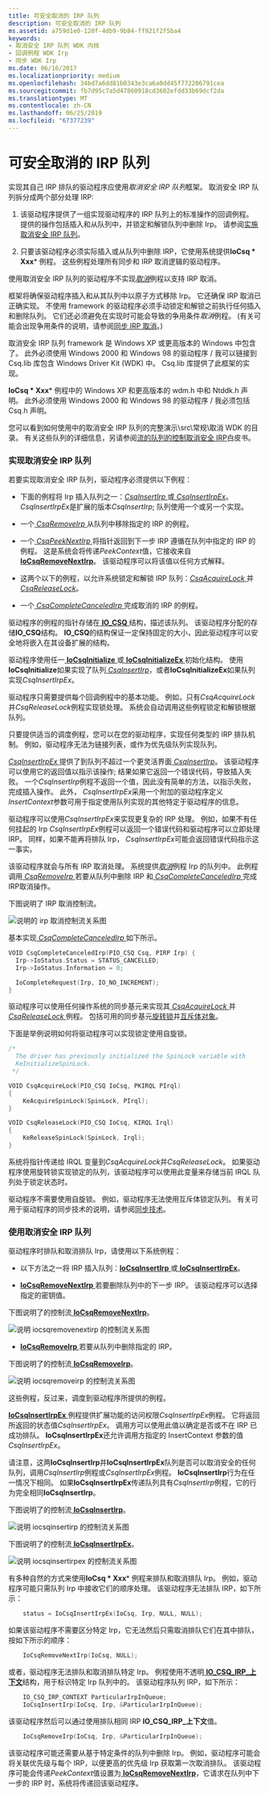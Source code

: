 ```yaml
---
title: 可安全取消的 IRP 队列
description: 可安全取消的 IRP 队列
ms.assetid: a759d1e0-120f-4db9-9b84-ff921f2f5ba4
keywords:
- 取消安全 IRP 队列 WDK 内核
- 回调例程 WDK Irp
- 同步 WDK Irp
ms.date: 06/16/2017
ms.localizationpriority: medium
ms.openlocfilehash: 34bd7a6dd81b0343e3ca6a0dd45f772206791cea
ms.sourcegitcommit: fb7d95c7a5d47860918cd3602efdd33b69dcf2da
ms.translationtype: MT
ms.contentlocale: zh-CN
ms.lasthandoff: 06/25/2019
ms.locfileid: "67377239"
---
```

# <a name="cancel-safe-irp-queues"></a>可安全取消的 IRP 队列





实现其自己 IRP 排队的驱动程序应使用*取消安全 IRP 队列*框架。 取消安全 IRP 队列拆分成两个部分处理 IRP:

1. 该驱动程序提供了一组实现驱动程序的 IRP 队列上的标准操作的回调例程。 提供的操作包括插入和从队列中，并锁定和解锁队列中删除 Irp。 请参阅[实施取消安全 IRP 队列](#ddk-implementing-the-cancel-safe-irp-queue-kg)。

2. 只要该驱动程序必须实际插入或从队列中删除 IRP，它使用系统提供**IoCsq * Xxx*** 例程。 这些例程处理所有同步和 IRP 取消逻辑的驱动程序。

使用取消安全 IRP 队列的驱动程序不实现[*取消*](https://docs.microsoft.com/windows-hardware/drivers/ddi/content/wdm/nc-wdm-driver_cancel)例程以支持 IRP 取消。

框架将确保驱动程序插入和从其队列中以原子方式移除 Irp。 它还确保 IRP 取消已正确实现。 不使用 framework 的驱动程序必须手动锁定和解锁之前执行任何插入和删除队列。 它们还必须避免在实现时可能会导致的争用条件*取消*例程。 (有关可能会出现争用条件的说明，请参阅[同步 IRP 取消](synchronizing-irp-cancellation.md)。)

取消安全 IRP 队列 framework 是 Windows XP 或更高版本的 Windows 中包含了。 此外必须使用 Windows 2000 和 Windows 98 的驱动程序 / 我可以链接到 Csq.lib 库包含 Windows Driver Kit (WDK) 中。 Csq.lib 库提供了此框架的实现。

**IoCsq * Xxx*** 例程中的 Windows XP 和更高版本的 wdm.h 中和 Ntddk.h 声明。 此外必须使用 Windows 2000 和 Windows 98 的驱动程序 / 我必须包括 Csq.h 声明。

您可以看到如何使用中的取消安全 IRP 队列的完整演示\\src\\常规\\取消 WDK 的目录。 有关这些队列的详细信息，另请参阅[流的队列的控制取消安全 IRP](https://go.microsoft.com/fwlink/p/?linkid=57844)白皮书。

### <a href="" id="ddk-implementing-the-cancel-safe-irp-queue-kg"></a>实现取消安全 IRP 队列

若要实现取消安全 IRP 队列，驱动程序必须提供以下例程：

-   下面的例程将 Irp 插入队列之一：[*CsqInsertIrp* ](https://docs.microsoft.com/windows-hardware/drivers/ddi/content/wdm/nc-wdm-io_csq_insert_irp)或[ *CsqInsertIrpEx*](https://docs.microsoft.com/windows-hardware/drivers/ddi/content/wdm/nc-wdm-io_csq_insert_irp_ex)。 *CsqInsertIrpEx*是扩展的版本*CsqInsertIrp*; 队列使用一个或另一个实现。

-   一个[ *CsqRemoveIrp* ](https://docs.microsoft.com/windows-hardware/drivers/ddi/content/wdm/nc-wdm-io_csq_remove_irp)从队列中移除指定的 IRP 的例程。

-   一个[ *CsqPeekNextIrp* ](https://docs.microsoft.com/windows-hardware/drivers/ddi/content/wdm/nc-wdm-io_csq_peek_next_irp)将指针返回到下一步 IRP 遵循在队列中指定的 IRP 的例程。 这是系统会将传递*PeekContext*值，它接收来自[ **IoCsqRemoveNextIrp**](https://docs.microsoft.com/windows-hardware/drivers/ddi/content/wdm/nf-wdm-iocsqremovenextirp)。 该驱动程序可以将该值以任何方式解释。

-   这两个以下的例程，以允许系统锁定和解锁 IRP 队列：[*CsqAcquireLock* ](https://docs.microsoft.com/windows-hardware/drivers/ddi/content/wdm/nc-wdm-io_csq_acquire_lock)并[ *CsqReleaseLock*](https://docs.microsoft.com/windows-hardware/drivers/ddi/content/wdm/nc-wdm-io_csq_release_lock)。

-   一个[ *CsqCompleteCanceledIrp* ](https://docs.microsoft.com/windows-hardware/drivers/ddi/content/wdm/nc-wdm-io_csq_complete_canceled_irp)完成取消的 IRP 的例程。

驱动程序的例程的指针存储在[ **IO\_CSQ** ](https://docs.microsoft.com/windows-hardware/drivers/kernel/eprocess)结构，描述该队列。 该驱动程序分配的存储**IO\_CSQ**结构。 **IO\_CSQ**的结构保证一定保持固定的大小，因此驱动程序可以安全地将嵌入在其设备扩展的结构。

驱动程序使用任一[ **IoCsqInitialize** ](https://docs.microsoft.com/windows-hardware/drivers/ddi/content/wdm/nf-wdm-iocsqinitialize)或[ **IoCsqInitializeEx** ](https://docs.microsoft.com/windows-hardware/drivers/ddi/content/wdm/nf-wdm-iocsqinitializeex)初始化结构。 使用**IoCsqInitialize**如果实现了队列[ *CsqInsertIrp*](https://docs.microsoft.com/windows-hardware/drivers/ddi/content/wdm/nc-wdm-io_csq_insert_irp)，或者**IoCsqInitializeEx**如果队列实现*CsqInsertIrpEx*。

驱动程序只需要提供每个回调例程中的基本功能。 例如，只有*CsqAcquireLock*并*CsqReleaseLock*例程实现锁处理。 系统会自动调用这些例程锁定和解锁根据队列。

只要提供适当的调度例程，您可以在您的驱动程序，实现任何类型的 IRP 排队机制。 例如，驱动程序无法为链接列表，或作为优先级队列实现队列。

[*CsqInsertIrpEx* ](https://docs.microsoft.com/windows-hardware/drivers/ddi/content/wdm/nc-wdm-io_csq_insert_irp_ex)提供了到队列不超过一个更灵活界面[ *CsqInsertIrp*](https://docs.microsoft.com/windows-hardware/drivers/ddi/content/wdm/nc-wdm-io_csq_insert_irp)。 该驱动程序可以使用它的返回值以指示该操作; 结果如果它返回一个错误代码，导致插入失败。 一个*CsqInsertIrp*例程不返回一个值，因此没有简单的方法，以指示失败，完成插入操作。 此外， *CsqInsertIrpEx*采用一个附加的驱动程序定义*InsertContext*参数可用于指定使用队列实现的其他特定于驱动程序的信息。

驱动程序可以使用*CsqInsertIrpEx*来实现更复杂的 IRP 处理。 例如，如果不有任何挂起的 Irp *CsqInsertIrpEx*例程可以返回一个错误代码和驱动程序可以立即处理 IRP。 同样，如果不能再将排队 Irp， *CsqInsertIrpEx*可能会返回错误代码指示这一事实。

该驱动程序就会与所有 IRP 取消处理。 系统提供[*取消*](https://docs.microsoft.com/windows-hardware/drivers/ddi/content/wdm/nc-wdm-driver_cancel)例程 Irp 的队列中。 此例程调用[ *CsqRemoveIrp* ](https://docs.microsoft.com/windows-hardware/drivers/ddi/content/wdm/nc-wdm-io_csq_remove_irp)若要从队列中删除 IRP 和[ *CsqCompleteCanceledIrp* ](https://docs.microsoft.com/windows-hardware/drivers/ddi/content/wdm/nc-wdm-io_csq_complete_canceled_irp)完成 IRP取消操作。

下图说明了 IRP 取消控制流。

![说明的 irp 取消控制流关系图](images/5cancelingirp.png)

基本实现[ *CsqCompleteCanceledIrp* ](https://docs.microsoft.com/windows-hardware/drivers/ddi/content/wdm/nc-wdm-io_csq_complete_canceled_irp)如下所示。

```cpp
VOID CsqCompleteCanceledIrp(PIO_CSQ Csq, PIRP Irp) {
  Irp->IoStatus.Status = STATUS_CANCELLED;
  Irp->IoStatus.Information = 0;

  IoCompleteRequest(Irp, IO_NO_INCREMENT);
}
```

驱动程序可以使用任何操作系统的同步基元来实现其[ *CsqAcquireLock* ](https://docs.microsoft.com/windows-hardware/drivers/ddi/content/wdm/nc-wdm-io_csq_acquire_lock)并[ *CsqReleaseLock* ](https://docs.microsoft.com/windows-hardware/drivers/ddi/content/wdm/nc-wdm-io_csq_release_lock)例程。 包括可用的同步基元[旋转锁](spin-locks.md)并[互斥体对象](mutex-objects.md)。

下面是举例说明如何将驱动程序可以实现锁定使用自旋锁。

```cpp
/* 
  The driver has previously initialized the SpinLock variable with
  KeInitializeSpinLock.
 */

VOID CsqAcquireLock(PIO_CSQ IoCsq, PKIRQL PIrql)
{
    KeAcquireSpinLock(SpinLock, PIrql);
}

VOID CsqReleaseLock(PIO_CSQ IoCsq, KIRQL Irql)
{
    KeReleaseSpinLock(SpinLock, Irql);
}
```

系统将指针传递给 IRQL 变量到*CsqAcquireLock*并*CsqReleaseLock*。 如果驱动程序使用旋转锁实现锁定的队列，该驱动程序可以使用此变量来存储当前 IRQL 队列处于锁定状态时。

驱动程序不需要使用自旋锁。 例如，驱动程序无法使用互斥体锁定队列。 有关可用于驱动程序的同步技术的说明，请参阅[同步技术](synchronization-techniques.md)。

### <a href="" id="ddk-using-the-cancel-safe-irp-queue-kg"></a>使用取消安全 IRP 队列

驱动程序时排队和取消排队 Irp，请使用以下系统例程：

-   以下方法之一将 IRP 插入队列：[**IoCsqInsertIrp** ](https://docs.microsoft.com/windows-hardware/drivers/ddi/content/wdm/nf-wdm-iocsqinsertirp)或[ **IoCsqInsertIrpEx**](https://docs.microsoft.com/windows-hardware/drivers/ddi/content/wdm/nf-wdm-iocsqinsertirpex)。

-   [**IoCsqRemoveNextIrp** ](https://docs.microsoft.com/windows-hardware/drivers/ddi/content/wdm/nf-wdm-iocsqremovenextirp)若要删除队列中的下一步 IRP。 该驱动程序可以选择指定的密钥值。

下图说明了的控制流[ **IoCsqRemoveNextIrp**](https://docs.microsoft.com/windows-hardware/drivers/ddi/content/wdm/nf-wdm-iocsqremovenextirp)。

![说明 iocsqremovenextirp 的控制流关系图](images/4iocsqremovenextirp.png)

-   [**IoCsqRemoveIrp** ](https://docs.microsoft.com/windows-hardware/drivers/ddi/content/wdm/nf-wdm-iocsqremoveirp)若要从队列中删除指定的 IRP。

下图说明了的控制流[ **IoCsqRemoveIrp**](https://docs.microsoft.com/windows-hardware/drivers/ddi/content/wdm/nf-wdm-iocsqremoveirp)。

![说明 iocsqremoveirp 的控制流关系图](images/3iocsqremoveirp.png)

这些例程，反过来，调度到驱动程序所提供的例程。

[ **IoCsqInsertIrpEx** ](https://docs.microsoft.com/windows-hardware/drivers/ddi/content/wdm/nf-wdm-iocsqinsertirpex)例程提供扩展功能的访问权限*CsqInsertIrpEx*例程。 它将返回所返回的状态值*CsqInsertIrpEx*。 调用方可以使用此值以确定是否或不在 IRP 已成功排队。 **IoCsqInsertIrpEx**还允许调用方指定的 InsertContext 参数的值*CsqInsertIrpEx*。

请注意，这两**IoCsqInsertIrp**并**IoCsqInsertIrpEx**队列是否可以取消安全的任何队列，调用*CsqInsertIrp*例程或*CsqInsertIrpEx*例程。 **IoCsqInsertIrp**行为在任一情况下相同。 如果**IoCsqInsertIrpEx**传递队列具有*CsqInsertIrp*例程，它的行为完全相同**IoCsqInsertIrp**。

下图说明了的控制流[ **IoCsqInsertIrp**](https://docs.microsoft.com/windows-hardware/drivers/ddi/content/wdm/nf-wdm-iocsqinsertirp)。

![说明 iocsqinsertirp 的控制流关系图](images/iocsqinsertirp.png)

下图说明了的控制流[ **IoCsqInsertIrpEx**](https://docs.microsoft.com/windows-hardware/drivers/ddi/content/wdm/nf-wdm-iocsqinsertirpex)。

![说明 iocsqinsertirpex 的控制流关系图](images/2iocsqinitializeex.png)

有多种自然的方式来使用**IoCsq * Xxx*** 例程来排队和取消排队 Irp。 例如，驱动程序可能只需队列 Irp 中接收它们的顺序处理。 该驱动程序无法排队 IRP，如下所示：

```cpp
    status = IoCsqInsertIrpEx(IoCsq, Irp, NULL, NULL);
```

如果该驱动程序不需要区分特定 Irp，它无法然后只需取消排队它们在其中排队，按如下所示的顺序：

```cpp
    IoCsqRemoveNextIrp(IoCsq, NULL);
```

或者，驱动程序无法排队和取消排队特定 Irp。 例程使用不透明[ **IO\_CSQ\_IRP\_上下文**](https://docs.microsoft.com/windows-hardware/drivers/kernel/eprocess)结构，用于标识特定 Irp 队列中的。 该驱动程序队列 IRP，如下所示：

```cpp
    IO_CSQ_IRP_CONTEXT ParticularIrpInQueue;
    IoCsqInsertIrp(IoCsq, Irp, &ParticularIrpInQueue);
```

该驱动程序然后可以通过使用排队相同 IRP **IO\_CSQ\_IRP\_上下文**值。

```cpp
    IoCsqRemoveIrp(IoCsq, Irp, &ParticularIrpInQueue);
```

该驱动程序可能还需要从基于特定条件的队列中删除 Irp。 例如，驱动程序可能会将关联优先级与每个 IRP，以便更高的优先级 Irp 获取第一次取消排队。 该驱动程序可能会传递*PeekContext*值设置为[ **IoCsqRemoveNextIrp**](https://docs.microsoft.com/windows-hardware/drivers/ddi/content/wdm/nf-wdm-iocsqremovenextirp)，它请求在队列中下一步的 IRP 时，系统将传递回该驱动程序。

 

 





